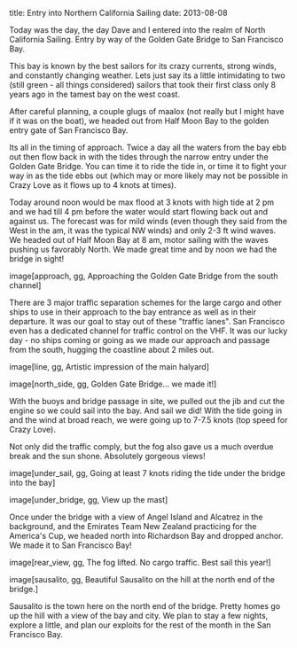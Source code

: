 title: Entry into Northern California Sailing 
date: 2013-08-08

Today was the day, the day Dave and I entered into the realm of North California
Sailing.  Entry by way of the Golden Gate Bridge to San Francisco Bay.

This bay is known by the best sailors for its crazy currents, strong winds, and
constantly changing weather.  Lets just say its a little intimidating to two
(still green - all things considered) sailors that took their first class only 8
years ago in the tamest bay on the west coast.

After careful planning, a couple glugs of maalox (not really but I might have if
it was on the boat), we headed out from Half Moon Bay to the golden entry gate
of San Francisco Bay.

Its all in the timing of approach.  Twice a day all the waters from the bay ebb
out then flow back in with the tides through the narrow entry under the Golden
Gate Bridge. You can time it to ride the tide in, or time it to fight your way
in as the tide ebbs out (which may or more likely may not be possible in Crazy
Love as it flows up to 4 knots at times).

Today around noon would be max flood at 3 knots with high tide at 2 pm and we
had till 4 pm before the water would start flowing back out and against us.  The
forecast was for mild winds (even though they said from the West in the am, it
was the typical NW winds) and only 2-3 ft wind waves.  We headed out of Half
Moon Bay at 8 am, motor sailing with the waves pushing us favorably North.  We
made great time and by noon we had the bridge in sight!

image[approach, gg, Approaching the Golden Gate Bridge from the south channel]

There are 3 major traffic separation schemes for the large cargo and other ships
to use in their approach to the bay entrance as well as in their departure.  It
was our goal to stay out of these "traffic lanes".  San Francisco even has a
dedicated channel for traffic control on the VHF.  It was our lucky day - no
ships coming or going as we made our approach and passage from the south,
hugging the coastline about 2 miles out.

image[line, gg, Artistic impression of the main halyard]

image[north_side, gg, Golden Gate Bridge... we made it!]

With the buoys and bridge passage in site, we pulled out the jib and cut the
engine so we could sail into the bay.  And sail we did!  With the tide going in
and the wind at broad reach, we were going up to 7-7.5 knots (top speed for
Crazy Love).

Not only did the traffic comply, but the fog also gave us a much overdue break
and the sun shone.  Absolutely gorgeous views!

image[under_sail, gg, Going at least 7 knots riding the tide under the bridge into the bay]

image[under_bridge, gg, View up the mast]

Once under the bridge with a view of Angel Island and Alcatrez in
the background, and the Emirates Team New Zealand practicing for the America's
Cup, we headed north into Richardson Bay and dropped anchor.  We made it to San
Francisco Bay!

image[rear_view, gg, The fog lifted. No cargo traffic.  Best sail this year!]

image[sausalito, gg, Beautiful Sausalito on the hill at the north end of the bridge.]

Sausalito is the town here on the north end of the bridge.  Pretty homes go up
the hill with a view of the bay and city. We plan to stay a few nights, explore
a little, and plan our exploits for the rest of the month in the San Francisco Bay.